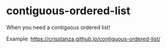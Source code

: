 # contiguous-ordered-list
When you need a contiguous ordered list!

Example: https://crisstanza.github.io/contiguous-ordered-list/
